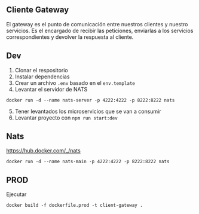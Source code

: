 ## Cliente Gateway

El gateway es el punto de comunicación entre nuestros clientes y nuestro servicios.
Es el encargado de recibir las peticiones, enviarlas a los servicios correspondientes y devolver la respuesta al cliente.

## Dev

1. Clonar el respositorio
2. Instalar dependencias
3. Crear un archivo `.env` basado en el `env.template`
4. Levantar el servidor de NATS
```
docker run -d --name nats-server -p 4222:4222 -p 8222:8222 nats
```
5. Tener levantados los microservicios que se van a consumir
6. Levantar proyecto con `npm run start:dev`

## Nats
https://hub.docker.com/_/nats
```
docker run -d --name nats-main -p 4222:4222 -p 8222:8222 nats
```

## PROD

Ejecutar
```
docker build -f dockerfile.prod -t client-gateway .
```